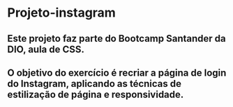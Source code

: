 # Projeto-instagram
## Este projeto faz parte do Bootcamp Santander da DIO, aula de CSS.
## O objetivo do exercício é recriar a página de login do Instagram, aplicando as técnicas de estilização de página e responsividade. 
